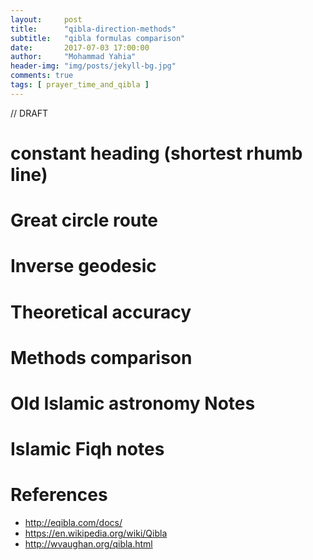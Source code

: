 ```yaml
---
layout:     post
title:      "qibla-direction-methods"
subtitle:   "qibla formulas comparison"
date:       2017-07-03 17:00:00
author:     "Mohammad Yahia"
header-img: "img/posts/jekyll-bg.jpg"
comments: true
tags: [ prayer_time_and_qibla ]
---
```

// DRAFT
# constant heading (shortest rhumb line)
# Great circle route
# Inverse geodesic
# Theoretical accuracy
# Methods comparison
# Old Islamic astronomy Notes
# Islamic Fiqh notes

# References
- http://eqibla.com/docs/
- https://en.wikipedia.org/wiki/Qibla
- http://wvaughan.org/qibla.html
